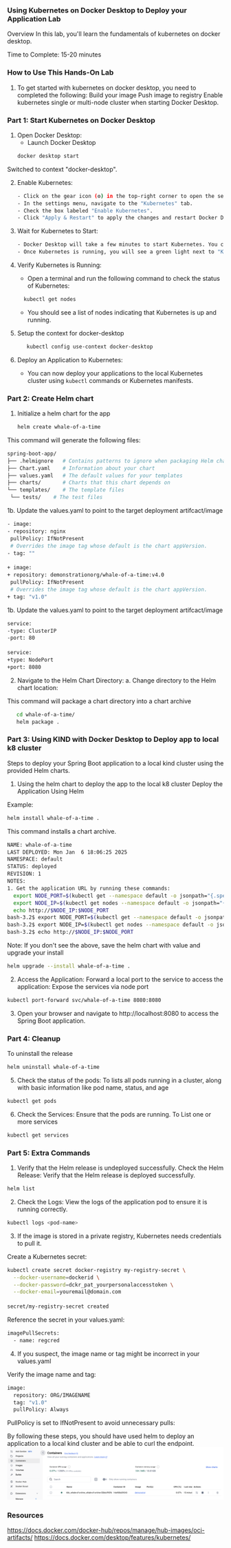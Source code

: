 ### Using Kubernetes on Docker Desktop to Deploy your Application Lab

Overview
In this lab, you'll learn the fundamentals of kubernetes on docker desktop.

Time to Complete: 15-20 minutes

### How to Use This Hands-On Lab
1. To get started with kubernetes on docker desktop, you need to completed the following:
Build your image
Push image to registry
Enable kubernetes single or multi-node cluster when starting Docker Desktop.

### Part 1: Start Kubernetes on Docker Desktop

1. Open Docker Desktop:
   - Launch Docker Desktop  
   ```sh
   docker desktop start
   ```
Switched to context "docker-desktop".

2. Enable Kubernetes:
   ```sh
   - Click on the gear icon (⚙️) in the top-right corner to open the settings.
   - In the settings menu, navigate to the "Kubernetes" tab.
   - Check the box labeled "Enable Kubernetes".
   - Click "Apply & Restart" to apply the changes and restart Docker Desktop.
   ```

3. Wait for Kubernetes to Start:
   ```sh
   - Docker Desktop will take a few minutes to start Kubernetes. You can monitor the progress in the Docker Desktop status bar.
   - Once Kubernetes is running, you will see a green light next to "Kubernetes" in the Docker Desktop settings.
   ```

4. Verify Kubernetes is Running:
   - Open a terminal and run the following command to check the status of Kubernetes:
   ```sh
     kubectl get nodes
   ```
   - You should see a list of nodes indicating that Kubernetes is up and running.

5. Setup the context for docker-desktop
   ```sh
      kubectl config use-context docker-desktop
   ```

6. Deploy an Application to Kubernetes:
   - You can now deploy your applications to the local Kubernetes cluster using `kubectl` commands or Kubernetes manifests.

### Part 2: Create Helm chart
1. Initialize a helm chart for the app

   ```sh
   helm create whale-of-a-time
   ```

This command will generate the following files:
   ```sh
   spring-boot-app/
├── .helmignore   # Contains patterns to ignore when packaging Helm charts.
├── Chart.yaml    # Information about your chart
├── values.yaml   # The default values for your templates
├── charts/       # Charts that this chart depends on
└── templates/    # The template files
    └── tests/    # The test files
   ```

1b. Update the values.yaml to point to the target deployment artifcact/image 
   ```sh
- image:
  - repository: nginx
    pullPolicy: IfNotPresent
    # Overrides the image tag whose default is the chart appVersion.
  - tag: ""

+ image:
  + repository: demonstrationorg/whale-of-a-time:v4.0
    pullPolicy: IfNotPresent
    # Overrides the image tag whose default is the chart appVersion.
  + tag: "v1.0"
   ```

1b. Update the values.yaml to point to the target deployment artifcact/image 
   ```sh
service:
  -type: ClusterIP
  -port: 80

service:
  +type: NodePort
  +port: 8080


   ```

2. Navigate to the Helm Chart Directory:
a. Change directory to the Helm chart location:

This command will package a chart directory into a chart archive

   ```sh
      cd whale-of-a-time/
      helm package .
   ```

### Part 3: Using KIND with Docker Desktop to Deploy app to local k8 cluster 
Steps to deploy your Spring Boot application to a local kind cluster using the provided Helm charts.

1. Using the helm chart to deploy the app to the local k8 cluster
Deploy the Application Using Helm

Example:
```sh
helm install whale-of-a-time .
```
This command installs a chart archive.

```sh 
NAME: whale-of-a-time
LAST DEPLOYED: Mon Jan  6 18:06:25 2025
NAMESPACE: default
STATUS: deployed
REVISION: 1
NOTES:
1. Get the application URL by running these commands:
  export NODE_PORT=$(kubectl get --namespace default -o jsonpath="{.spec.ports[0].nodePort}" services whale-of-a-time)
  export NODE_IP=$(kubectl get nodes --namespace default -o jsonpath="{.items[0].status.addresses[0].address}")
  echo http://$NODE_IP:$NODE_PORT
bash-3.2$ export NODE_PORT=$(kubectl get --namespace default -o jsonpath="{.spec.ports[0].nodePort}" services whale-of-a-time)
bash-3.2$ export NODE_IP=$(kubectl get nodes --namespace default -o jsonpath="{.items[0].status.addresses[0].address}")
bash-3.2$ echo http://$NODE_IP:$NODE_PORT

```

Note: If you don't see the above, save the helm chart with value and upgrade your install
```sh
helm upgrade --install whale-of-a-time .
```
2. Access the Application:
Forward a local port to the service to access the application:
Expose the services via node port
```sh
kubectl port-forward svc/whale-of-a-time 8080:8080
```

3. Open your browser and navigate to http://localhost:8080 to access the Spring Boot application.


### Part 4: Cleanup
To uninstall the release

```sh
helm uninstall whale-of-a-time
```

5. Check the status of the pods:
To lists all pods running in a cluster, along with basic information like pod name, status, and age

```sh
kubectl get pods
```

6. Check the Services: Ensure that the pods are running.
To  List one or more services
```sh
kubectl get services
```

### Part 5: Extra Commands

1. Verify that the Helm release is undeployed successfully.
Check the Helm Release: Verify that the Helm release is deployed successfully.
```sh
helm list
```

2. Check the Logs: View the logs of the application pod to ensure it is running correctly.

```sh
kubectl logs <pod-name>
```

3. If the image is stored in a private registry, Kubernetes needs credentials to pull it.</br>

Create a Kubernetes secret:</br>
```sh
kubectl create secret docker-registry my-registry-secret \
  --docker-username=dockerid \
  --docker-password=dckr_pat_yourpersonalaccesstoken \
  --docker-email=youremail@domain.com

secret/my-registry-secret created
```
Reference the secret in your values.yaml:</br>
```sh
imagePullSecrets:
  - name: regcred
```

4. If you suspect, the image name or tag might be incorrect in your values.yaml </br>

Verify the image name and tag:</br>

```sh
image:
  repository: ORG/IMAGENAME
  tag: "v1.0"
  pullPolicy: Always
```
PullPolicy is set to IfNotPresent to avoid unnecessary pulls:


By following these steps, you should have used helm to deploy an application to a local kind cluster and be able to curl the endpoint.
![Preview](https://github.com/artofthepossible/whale-of-a-time/blob/main/labs/images/kubernetes-via-docker-desktop.png)


### Resources
https://docs.docker.com/docker-hub/repos/manage/hub-images/oci-artifacts/
https://docs.docker.com/desktop/features/kubernetes/